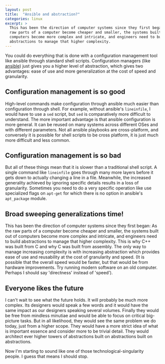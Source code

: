 ```yaml
---
layout: post
title:  "Ansible and abstraction?"
categories: linux
excerpt: >
  This has been the direction of computer systems since they first began: As the
  raw parts of a computer become cheaper and smaller, the systems built out of
  computers become more complex and intricate, and engineers need to build
  abstractions to manage that higher complexity.
---
```


You could do everything that is done with a configuration management tool like
ansible through standard shell scripts. Configuration managers (like
[ansible](https://angularclass.com/how-to-use-ansible/)) just gives you a higher
level of abstraction, which gives two advantages: ease of use and more
generalization at the cost of speed and granularity.

Configuration management is so good
----

High-level commands make configuration through ansible much easier than
configuration through shell. For example, without ansible's `lineinfile`, I
would have to use a `sed` script, but `sed` is comparatively more difficult to
understand. The more important advantage is that ansible configuration is more
general. It can be reused on many systems across different OSes and with
different parameters. Not all ansible playbooks are cross-platform, and
conversely it is possible for shell scripts to be cross platform, it is just
much more difficult and less common.

Configuration management is so bad
----

But all of these things mean that it is slower than a traditional shell
script. A single command like `lineinfile` goes through many more layers before
it gets down to actually changing a line in a file. Meanwhile, the increased
generality achieved by ignoring specific details results in a loss of
granularity. Sometimes you need to do a very specific operation like use
specialized flags on `apt-get` for which there is no option in ansible's
`apt_package` module.

Broad sweeping generalizations time!
----

This has been the direction of computer systems since they first began: As the
raw parts of a computer become cheaper and smaller, the systems built out of
computers become more complex and intricate, and engineers need to build
abstractions to manage that higher complexity. This is why C++ was built from C
and why C was built from assembly. The only way to manage increasing complexity
is with increasing abstraction which provides ease of use and reusability at
the cost of granularity and speed. (It is possible that the overall speed would
be faster, but that would be from hardware improvements. Try running modern
software on an old computer. Perhaps I should say 'directness'
instead of 'speed').

Everyone likes the future
----

I can't wait to see what the future holds. It will probably be much more
complex. Its designers would speak a few words and it would have the same
impact as our designers speaking several volumes. Finally they would be free
from mindless minutiae and would be able to focus on critical big-picture
tasks. But in all likelihood, they would see the same problem we do today, just
from a higher scope. They would have a more strict idea of what is important
essence and consider more to be trivial detail. They would architect ever
higher towers of abstractions built on abstractions built on abstractions.

Now I'm starting to sound like one of those technological-singularity people. I
guess that means I should stop.
